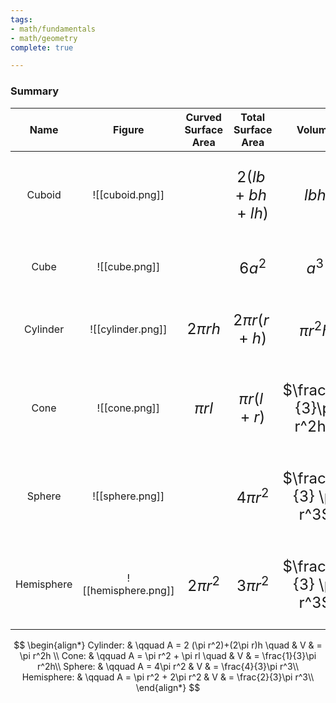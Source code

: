 ```yaml
---
tags:
- math/fundamentals
- math/geometry
complete: true

---
```



### Summary

|    Name    |       Figure        |                  Curved<br>Surface<br>Area                  |                    Total<br>Surface<br>Area                    |                                 Volume                                 |
| :--------: | :-----------------: | :---------------------------------------------------------: | :------------------------------------------------------------: | :--------------------------------------------------------------------: |
|   Cuboid   |   ![[cuboid.png]]   |                                                             | <p style="margin-up: auto; font-size: 150%;">$2(lb+bh+lh)$</p> |         <p style="margin-up: auto; font-size: 150%;">$lbh$</p>         |
|    Cube    |    ![[cube.png]]    |                                                             |    <p style="margin-up: auto; font-size: 150%;">$6a^2$</p>     |         <p style="margin-up: auto; font-size: 150%;">$a^3$</p>         |
|  Cylinder  |  ![[cylinder.png]]  | <p style="margin-up: auto; font-size: 150%;">$2\pi rh$</p>  | <p style="margin-up: auto; font-size: 150%;">$2\pi r(r+h)$</p> |      <p style="margin-up: auto; font-size: 150%;">$\pi r^2h$</p>       |
|    Cone    |    ![[cone.png]]    |  <p style="margin-up: auto; font-size: 150%;">$\pi rl$</p>  |   <p style="margin-up: auto; font-size: 150%;">$\pi r(l+r)$    | <p style="margin-up: auto; font-size: 150%;">$\frac{1}{3}\pi r^2h$</p> |
|   Sphere   |   ![[sphere.png]]   |                                                             |  <p style="margin-up: auto; font-size: 150%;">$4\pi r^2$</p>   | <p style="margin-up: auto; font-size: 150%;">$\frac{4}{3} \pi r^3$</p> |
| Hemisphere | ![[hemisphere.png]] | <p style="margin-up: auto; font-size: 150%;">$2\pi r^2$</p> |  <p style="margin-up: auto; font-size: 150%;">$3\pi r^2$</p>   | <p style="margin-up: auto; font-size: 150%;">$\frac{2}{3} \pi r^3$</p> |
$$
\begin{align*}
Cylinder: & \qquad A = 2 (\pi r^2)+(2\pi r)h \quad & V & = \pi r^2h \\
Cone: & \qquad A = \pi r^2 + \pi rl \quad & V & = \frac{1}{3}\pi r^2h\\
Sphere: & \qquad A = 4\pi r^2 & V & = \frac{4}{3}\pi r^3\\
Hemisphere: & \qquad A = \pi r^2 + 2\pi r^2 & V & = \frac{2}{3}\pi r^3\\
\end{align*}
$$